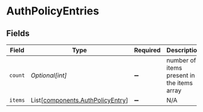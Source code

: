 # AuthPolicyEntries


## Fields

| Field                                                                          | Type                                                                           | Required                                                                       | Description                                                                    |
| ------------------------------------------------------------------------------ | ------------------------------------------------------------------------------ | ------------------------------------------------------------------------------ | ------------------------------------------------------------------------------ |
| `count`                                                                        | *Optional[int]*                                                                | :heavy_minus_sign:                                                             | number of items present in the items array                                     |
| `items`                                                                        | List[[components.AuthPolicyEntry](../../models/components/authpolicyentry.md)] | :heavy_minus_sign:                                                             | N/A                                                                            |